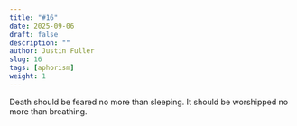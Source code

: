 ```yaml
---
title: "#16"
date: 2025-09-06
draft: false
description: ""
author: Justin Fuller
slug: 16
tags: [aphorism]
weight: 1
---
```


Death should be feared no more than sleeping. It should be worshipped no more than breathing.
